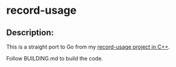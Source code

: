 # record-usage

## Description:
This is a straight port to Go from my [record-usage project in C++](https://github.com/wm1/monitor/tree/master/record-usage).

Follow BUILDING.md to build the code.
